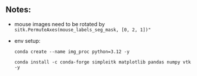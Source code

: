 ## Notes:
- mouse images need to be rotated by `sitk.PermuteAxes(mouse_labels_seg_mask, [0, 2, 1])"`

- env setup: 

    `conda create --name img_proc python=3.12 -y`

    `conda install -c conda-forge simpleitk matplotlib pandas numpy vtk -y`